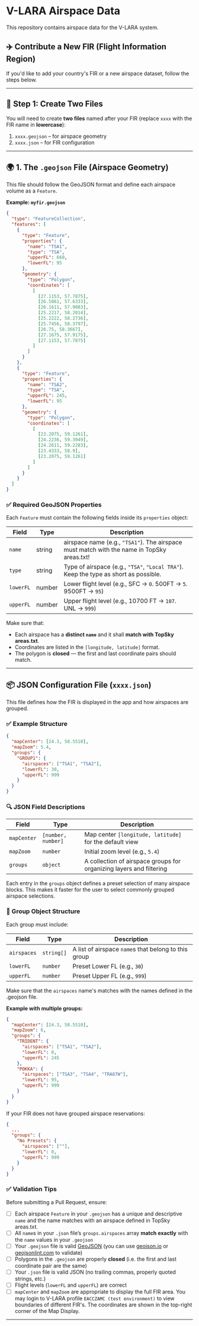 # V-LARA Airspace Data

This repository contains airspace data for the V-LARA system.

## ✈️ Contribute a New FIR (Flight Information Region)

If you'd like to add your country's FIR or a new airspace dataset, follow the steps below.

---

## 📁 Step 1: Create Two Files

You will need to create **two files** named after your FIR (replace `xxxx` with the FIR name in **lowercase**):

1. `xxxx.geojson` – for airspace geometry
2. `xxxx.json` – for FIR configuration

---

## 🌍 1. The `.geojson` File (Airspace Geometry)

This file should follow the GeoJSON format and define each airspace volume as a `Feature`.

**Example: `myfir.geojson`**

```json
{
  "type": "FeatureCollection",
  "features": [
    {
      "type": "Feature",
      "properties": {
        "name": "TSA1",
        "type": "TSA",
        "upperFL": 660,
        "lowerFL": 95
      },
      "geometry": {
        "type": "Polygon",
        "coordinates": [
          [
            [27.1153, 57.7875],
            [26.5861, 57.6333],
            [26.1611, 57.9083],
            [25.2217, 58.2014],
            [25.2222, 58.2736],
            [25.7456, 58.3797],
            [26.75, 58.3667],
            [27.1675, 57.9175],
            [27.1153, 57.7875]
          ]
        ]
      }
    },
    {
      "type": "Feature",
      "properties": {
        "name": "TSA2",
        "type": "TSA",
        "upperFL": 245,
        "lowerFL": 95
      },
      "geometry": {
        "type": "Polygon",
        "coordinates": [
          [
            [23.2075, 59.1261],
            [24.2236, 59.3049],
            [24.2611, 59.2283],
            [23.4333, 58.9],
            [23.2075, 59.1261]
          ]
        ]
      }
    }
  ]
}
```

### ✅ Required GeoJSON Properties

Each `Feature` must contain the following fields inside its `properties` object:

| Field     | Type   | Description                                  |
|-----------|--------|----------------------------------------------|
| `name`    | string | airspace name (e.g., `"TSA1"`). The airspace must match with the name in TopSky areas.txt!  |
| `type`    | string | Type of airspace (e.g., `"TSA"`, `"Local TRA"`). Keep the type as short as possible.        |
| `lowerFL` | number | Lower flight level (e.g., SFC → `0`. 500FT → `5`. 9500FT → `95`)                         |
| `upperFL` | number | Upper flight level (e.g., 10700 FT → `107`. UNL → `999`)                                  |

Make sure that:
- Each airspace has a **distinct `name`** and it shall **match with TopSky areas.txt**.
- Coordinates are listed in the `[longitude, latitude]` format.
- The polygon is **closed** — the first and last coordinate pairs should match.

---

## 📦 JSON Configuration File (`xxxx.json`)

This file defines how the FIR is displayed in the app and how airspaces are grouped.

### ✅ Example Structure

```json
{
  "mapCenter": [24.3, 58.5510],
  "mapZoom": 5.4,
  "groups": {
    "GROUP1": {
      "airspaces": ["TSA1", "TSA2"],
      "lowerFL": 30,
      "upperFL": 999
    }
  }
}
```

### 🔍 JSON Field Descriptions

| Field        | Type               | Description                                                            |
|--------------|--------------------|------------------------------------------------------------------------|
| `mapCenter`  | `[number, number]` | Map center `[longitude, latitude]` for the default view                |
| `mapZoom`    | `number`           | Initial zoom level (e.g., `5.4`)                                       |
| `groups`     | `object`           | A collection of airspace groups for organizing layers and filtering    |

Each entry in the `groups` object defines a preset selection of many airspace blocks. This makes it faster for the user to select commonly grouped airspace selections.

### 🧱 Group Object Structure

Each group must include:

| Field        | Type       | Description                                                  |
|--------------|------------|--------------------------------------------------------------|
| `airspaces`  | `string[]` | A list of airspace `name`s that belong to this group         |
| `lowerFL`    | `number`   | Preset Lower FL (e.g., `30`)         |
| `upperFL`    | `number`   | Preset Upper FL (e.g., `999`)        |

Make sure that the `airspaces` name's matches with the names defined in the .geojson file.

**Example with multiple groups:**

```json
{
  "mapCenter": [24.3, 58.5510],
  "mapZoom": 6,
  "groups": {
    "TRIDENT": {
      "airspaces": ["TSA1", "TSA2"],
      "lowerFL": 0,
      "upperFL": 245
    },
    "POKKA": {
      "airspaces": ["TSA3", "TSA4", "TRA87W"],
      "lowerFL": 95,
      "upperFL": 999
    }
  }
}
```

If your FIR does not have grouped airspace reservations:

```json
{
  ...
  "groups": {
    "No Presets": {
      "airspaces": [""],
      "lowerFL": 0,
      "upperFL": 999
    }
  }
}
```

### ✅ Validation Tips

Before submitting a Pull Request, ensure:

- [ ] Each airspace `Feature` in your `.geojson` has a unique and descriptive `name` and the name matches with an airspace defined in TopSky areas.txt.
- [ ] All `name`s in your `.json` file’s `groups.airspaces` array **match exactly** with the `name` values in your `.geojson`
- [ ] Your `.geojson` file is valid [GeoJSON](https://geojson.org/) (you can use [geojson.io](https://geojson.io) or [geojsonlint.com](https://geojsonlint.com) to validate)
- [ ] Polygons in the `.geojson` are properly **closed** (i.e. the first and last coordinate pair are the same)
- [ ] Your `.json` file is valid JSON (no trailing commas, properly quoted strings, etc.)
- [ ] Flight levels (`lowerFL` and `upperFL`) are correct
- [ ] `mapCenter` and `mapZoom` are appropriate to display the full FIR area. You may login to V-LARA profile `EACCZAMC (test environment)` to view boundaries of different FIR's. The coordinates are shown in the top-right corner of the Map Display.

---
